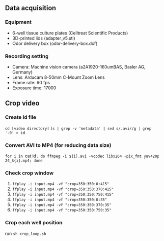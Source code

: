 ## Data acquisition
### Equipment
- 6-well tissue culture plates (Celltreat Scientific Products)
- 3D-printed lids (adapter_v5.stl)
- Odor delivery box (odor-delivery-box.dxf)


### Recording setting
- Camera: Machine vision camera (a2A1920-160umBAS, Basler AG, Germany)
- Lens: Arducam 8-50mm C-Mount Zoom Lens
- Frame rate: 60 fps
- Exposure time: 17000


## Crop video
### Create id file
`cd [video directory]`
`ls | grep -v 'metadata' | sed s/.avi//g | grep '-0' > id`

### Convert AVI to MP4 (for reducing data size)
`for i in `cat id`; do ffmpeg -i ${i}.avi -vcodec libx264 -pix_fmt yuv420p 24_${i}.mp4; done`

### Check crop window

1. `ffplay -i input.mp4 -vf "crop=350:350:0:415"`
1. `ffplay -i input.mp4 -vf "crop=350:350:370:415"`
1. `ffplay -i input.mp4 -vf "crop=350:350:750:415"`
1. `ffplay -i input.mp4 -vf "crop=350:350:0:35"`
1. `ffplay -i input.mp4 -vf "crop=350:350:370:35"`
1. `ffplay -i input.mp4 -vf "crop=350:350:750:35"`

### Crop each well position
run `sh crop_loop.sh`
